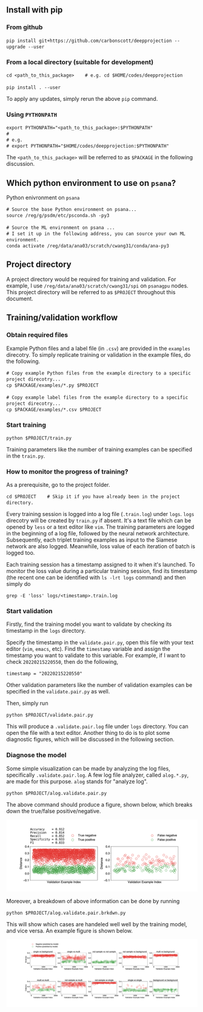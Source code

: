 ## Install with pip

### From github

```
pip install git+https://github.com/carbonscott/deepprojection --upgrade --user
```

### From a local directory (suitable for development)

```
cd <path_to_this_package>    # e.g. cd $HOME/codes/deepprojection

pip install . --user
```

To apply any updates, simply rerun the above `pip` command.  


### Using `PYTHONPATH`

```
export PYTHONPATH="<path_to_this_package>:$PYTHONPATH"
#
# e.g. 
# export PYTHONPATH="$HOME/codes/deepprojection:$PYTHONPATH"
```

The `<path_to_this_package>` will be referred to as `$PACKAGE` in the following
discussion.


## Which python environment to use on `psana`?

Python enivronment on `psana`

```
# Source the base Python environment on psana...
source /reg/g/psdm/etc/psconda.sh -py3

# Source the ML environment on psana ...
# I set it up in the following address, you can source your own ML environment.
conda activate /reg/data/ana03/scratch/cwang31/conda/ana-py3
```


## Project directory

A project directory would be required for training and validation.  For example, 
I use `/reg/data/ana03/scratch/cwang31/spi` on `psanagpu` nodes.  This project
directory will be referred to as `$PROJECT` throughout this document.  


## Training/validation workflow

### Obtain required files

Example Python files and a label file (in `.csv`) are provided in the `examples`
direcotry.  To simply replicate training or validation in the example files, do
the following.  

```
# Copy example Python files from the example directory to a specific project direcotry...
cp $PACKAGE/examples/*.py $PROJECT

# Copy example label files from the example directory to a specific project direcotry...
cp $PACKAGE/examples/*.csv $PROJECT
```

### Start training

```
python $PROJECT/train.py
```

Training parameters like the number of training examples can be specified in the
`train.py`.  

### How to monitor the progress of training?

As a prerequisite, go to the project folder.  

```
cd $PROJECT    # Skip it if you have already been in the project directory.
```

Every training session is logged into a log file (`.train.log`) under `logs`.  `logs`
direcotry will be created by `train.py` if absent.  It's a text file which can
be opened by `less` or a text editor like `vim`.  The training parameters are
logged in the beginning of a log file, followed by the neural network
architecture.  Subsequently, each triplet training examples as input to the
Siamese network are also logged.  Meanwhile, loss value of each iteration of
batch is logged too.  

Each training session has a timestamp assigned to it when it's launched.  To
monitor the loss value during a particular training session, find its timestamp
(the recent one can be identified with `ls -lrt logs` command) and then simply do

```
grep -E 'loss' logs/<timestamp>.train.log
```

### Start validation

Firstly, find the training model you want to validate by checking its timestamp
in the `logs` directory.  

Specify the timestamp in the `validate.pair.py`, open this file with your text
editor (`vim`, `emacs`, etc).  Find the `timestamp` variable and assign the
timestamp you want to validate to this variable.  For example, if I want to
check `20220215220550`, then do the following,

```
timestamp = "20220215220550"
```

Other validation parameters like the number of validation examples can be
specified in the `validate.pair.py` as well.  

Then, simply run

```
python $PROJECT/validate.pair.py
```

This will produce a `.validate.pair.log` file under `logs` directory.  You can
open the file with a text editor.  Another thing to do is to plot some
diagnostic figures, which will be discussed in the following section.

### Diagnose the model

Some simple visualization can be made by analyzing the log files, specifically
`.validate.pair.log`.  A few log file analyzer, called `alog.*.py`, are made for
this purpose.  `alog` stands for "analyze log".  


```
python $PROJECT/alog.validate.pair.py
```

The above command should produce a figure, shown below, which breaks down the
true/false positive/negative.  

![](./figures/alog.20220215220550.png)

Moreover, a breakdown of above information can be done by running

```
python $PROJECT/alog.validate.pair.brkdwn.py
```

This will show which cases are handeled well well by the training model, and
vice versa.  An example figure is shown below.  

![](./figures/alog.20220215220550.brkdwn.png)
